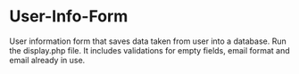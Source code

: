 # User-Info-Form
User information form that saves data taken from user into a database.
Run the display.php file.
It includes validations for empty fields, email format and email already in use.

